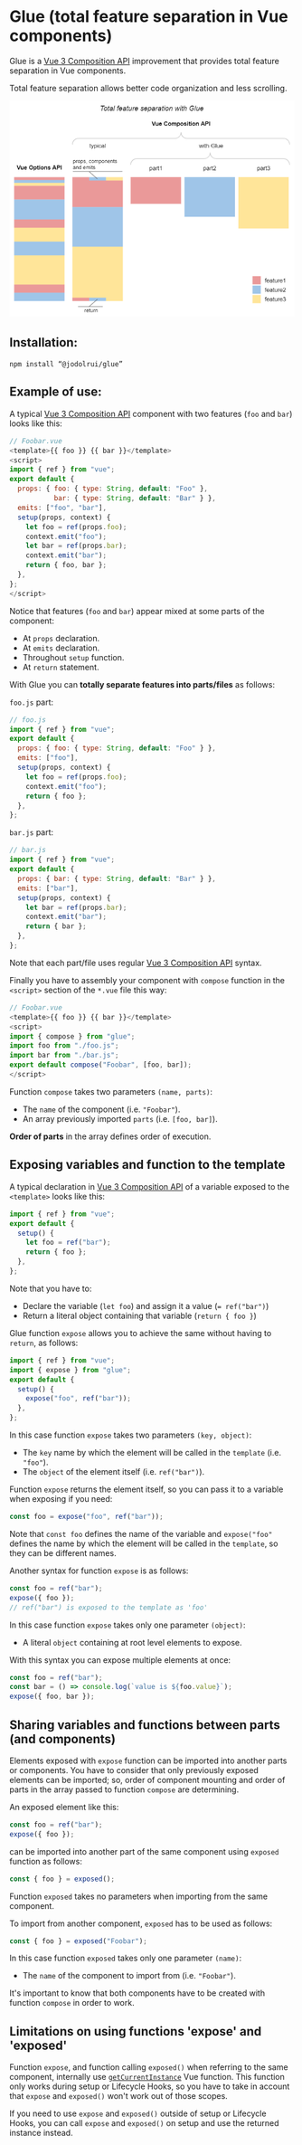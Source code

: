 # Glue (total feature separation in Vue components)

Glue is a [Vue 3 Composition API](https://v3.vuejs.org/guide/composition-api-introduction.html) improvement that provides total feature separation in Vue components.

Total feature separation allows better code organization and less scrolling.

![Total feature separation with Glue](/images/feature-separation.png)

## Installation:

```
npm install “@jodolrui/glue”
```

## Example of use:

A typical [Vue 3 Composition API](https://v3.vuejs.org/guide/composition-api-introduction.html) component with two features (`foo` and `bar`) looks like this:

```js
// Foobar.vue
<template>{{ foo }} {{ bar }}</template>
<script>
import { ref } from "vue";
export default {
  props: { foo: { type: String, default: "Foo" },
           bar: { type: String, default: "Bar" } },
  emits: ["foo", "bar"],
  setup(props, context) {
    let foo = ref(props.foo);
    context.emit("foo");
    let bar = ref(props.bar);
    context.emit("bar");
    return { foo, bar };
  },
};
</script>
```

Notice that features (`foo` and `bar`) appear mixed at some parts of the component:
* At `props` declaration.
* At `emits` declaration.
* Throughout `setup` function.
* At `return` statement.

With Glue you can **totally separate features into parts/files** as follows:

`foo.js` part:

```js
// foo.js
import { ref } from "vue";
export default {
  props: { foo: { type: String, default: "Foo" } },
  emits: ["foo"],
  setup(props, context) {
    let foo = ref(props.foo);
    context.emit("foo");
    return { foo };
  },
};
```

`bar.js` part:

```js
// bar.js
import { ref } from "vue";
export default {
  props: { bar: { type: String, default: "Bar" } },
  emits: ["bar"],
  setup(props, context) {
    let bar = ref(props.bar);
    context.emit("bar");
    return { bar };
  },
};
```

Note that each part/file uses regular [Vue 3 Composition API](https://v3.vuejs.org/guide/composition-api-introduction.html) syntax.

Finally you have to assembly your component with `compose` function in the `<script>` section of the `*.vue` file this way:

```js
// Foobar.vue
<template>{{ foo }} {{ bar }}</template>
<script>
import { compose } from "glue";
import foo from "./foo.js";
import bar from "./bar.js";
export default compose("Foobar", [foo, bar]);
</script>
```

Function `compose` takes two parameters `(name, parts)`:

* The `name` of the component (i.e. `"Foobar"`).
* An array previously imported `parts` (i.e. `[foo, bar]`).

**Order of parts** in the array defines order of execution.

## Exposing variables and function to the template

A typical declaration in [Vue 3 Composition API](https://v3.vuejs.org/guide/composition-api-introduction.html) of a variable exposed to the `<template>` looks like this:

```js
import { ref } from "vue";
export default {
  setup() {
    let foo = ref("bar");
    return { foo };
  },
};
```

Note that you have to:

* Declare the variable (`let foo`) and assign it a value (`= ref("bar")`)
* Return a literal object containing that variable (`return { foo }`)

Glue function `expose` allows you to achieve the same without having to `return`, as follows:

```js
import { ref } from "vue";
import { expose } from "glue";
export default {
  setup() {
    expose("foo", ref("bar"));
  },
};
```

In this case function `expose` takes two parameters `(key, object)`:

* The `key` name by which the element will be called in the `template` (i.e. `"foo"`).
* The `object` of the element itself (i.e. `ref("bar")`).

Function `expose` returns the element itself, so you can pass it to a variable when exposing if you need:

```js
const foo = expose("foo", ref("bar"));
```

Note that `const foo` defines the name of the variable and `expose("foo"` defines the name by which the element will be called in the `template`, so they can be different names.

Another syntax for function `expose` is as follows:

```js
const foo = ref("bar");
expose({ foo });
// ref("bar") is exposed to the template as 'foo'
```

In this case function `expose` takes only one parameter `(object)`:

* A literal `object` containing at root level elements to expose.

With this syntax you can expose multiple elements at once:

```js
const foo = ref("bar");
const bar = () => console.log(`value is ${foo.value}`);
expose({ foo, bar });
```

## Sharing variables and functions between parts (and components)

Elements exposed with `expose` function can be imported into another parts or components. You have to consider that only previously exposed elements can be imported; so, order of component mounting and order of parts in the array passed to function `compose` are determining.

An exposed element like this:

```js
const foo = ref("bar");
expose({ foo });
```

can be imported into another part of the same component using `exposed` function as follows:

```js
const { foo } = exposed(); 
```

Function `exposed` takes no parameters when importing from the same component.

To import from another component, `exposed` has to be used as follows:

```js
const { foo } = exposed("Foobar"); 
```

In this case function `exposed` takes only one parameter `(name)`:

* The `name` of the component to import from (i.e. `"Foobar"`).

It's important to know that both components have to be created with function `compose` in order to work.

## Limitations on using functions 'expose' and 'exposed'

Function `expose`, and function calling `exposed()` when referring to the same component, internally use [`getCurrentInstance`](https://v3.vuejs.org/api/composition-api.html#getcurrentinstance) Vue function. This function only works during setup or Lifecycle Hooks, so you have to take in account that `expose` and `exposed()` won't work out of those scopes.

If you need to use `expose` and `exposed()` outside of setup or Lifecycle Hooks, you can call `expose` and `exposed()` on setup and use the returned instance instead.
















